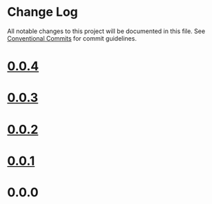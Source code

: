 # Change Log

All notable changes to this project will be documented in this file.
See [Conventional Commits](https://conventionalcommits.org) for commit guidelines.



# [0.0.4](https://git.querycap.com/aia/common/compare/v0.0.3...v0.0.4)


# [0.0.3](https://git.querycap.com/aia/common/compare/v0.0.2...v0.0.3)



# [0.0.2](https://git.querycap.com/aia/common/compare/v0.0.1...v0.0.2)



# [0.0.1](https://git.querycap.com/aia/common/compare/v0.0.0...v0.0.1)



# 0.0.0

